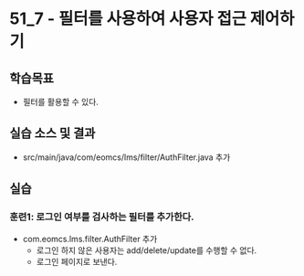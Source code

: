 # 51_7 - 필터를 사용하여 사용자 접근 제어하기 

## 학습목표

- 필터를 활용할 수 있다.

## 실습 소스 및 결과

- src/main/java/com/eomcs/lms/filter/AuthFilter.java 추가


## 실습  

### 훈련1: 로그인 여부를 검사하는 필터를 추가한다.

- com.eomcs.lms.filter.AuthFilter 추가
  - 로그인 하지 않은 사용자는 add/delete/update를 수행할 수 없다.
  - 로그인 페이지로 보낸다.
  
